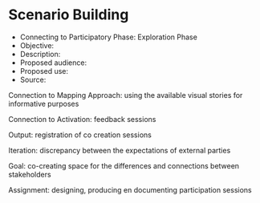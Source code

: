 # Scenario Building  


- Connecting to Participatory Phase: Exploration Phase 
- Objective: 
- Description: 
- Proposed audience: 
- Proposed use: 
- Source:


Connection to Mapping Approach: using the available visual stories for informative purposes

Connection to Activation: feedback sessions


Output: registration of co creation sessions

Iteration: discrepancy between the expectations of external parties


Goal: co-creating space for the differences and connections between stakeholders

Assignment: designing, producing en documenting participation sessions